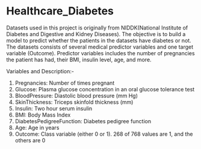 # Healthcare_Diabetes
Datasets used in this project is originally from NIDDK(National Institute of Diabetes and Digestive and Kidney Diseases). The objective is to build a model to predict whether the patients in the datasets have diabetes or not.
The datasets consists of several medical predictor variables and one target variable (Outcome). Predictor variables includes the number of pregnancies the patient has had, their BMI, insulin level, age, and more.

Variables and	Description:-
1. Pregnancies:	Number of times pregnant
2. Glucose:	Plasma glucose concentration in an oral glucose tolerance test
3. BloodPressure:	Diastolic blood pressure (mm Hg)
4. SkinThickness:	Triceps skinfold thickness (mm)
5. Insulin:	Two hour serum insulin
6. BMI:	Body Mass Index
7. DiabetesPedigreeFunction:	Diabetes pedigree function
8. Age:	Age in years
9. Outcome:	Class variable (either 0 or 1). 268 of 768 values are 1, and the others are 0
